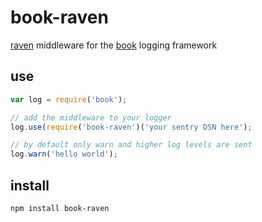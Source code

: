 # book-raven

[raven](https://github.com/mattrobenolt/raven-node) middleware for the [book](https://github.com/shtylman/node-book) logging framework

## use
```javascript
var log = require('book');

// add the middleware to your logger
log.use(require('book-raven')('your sentry DSN here');

// by default only warn and higher log levels are sent
log.warn('hello world');
```

## install

```shell
npm install book-raven
```
